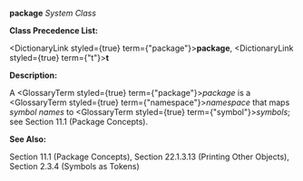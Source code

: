 **package** *System Class* 



**Class Precedence List:** 



<DictionaryLink styled={true} term={"package"}><b>package</b></DictionaryLink>, <DictionaryLink styled={true} term={"t"}><b>t</b></DictionaryLink> 



**Description:** 



A <GlossaryTerm styled={true} term={"package"}><i>package</i></GlossaryTerm> is a <GlossaryTerm styled={true} term={"namespace"}><i>namespace</i></GlossaryTerm> that maps *symbol names* to <GlossaryTerm styled={true} term={"symbol"}><i>symbols</i></GlossaryTerm>; see Section 11.1 (Package Concepts). 



**See Also:** 



Section 11.1 (Package Concepts), Section 22.1.3.13 (Printing Other Objects), Section 2.3.4 (Symbols as Tokens) 



